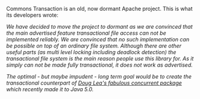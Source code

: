 <div class="section">
<p>
Commons Transaction is an old, now dormant Apache project. This is what its developers wrote:
</p><p>
<i>We have decided to move the project to dormant as we are convinced that the main
advertised feature <i>transactional file access</i> can not be implemented reliably.
We are convinced that no such implementation can be possible on top of an ordinary file system.
Although there are other useful parts (as multi
level locking including deadlock detection) the transactional file
system is the main reason people use this library for. As it simply
can not be made fully transactional, it does not work as advertised.</i>
</p><p>
<i>The optimal - but maybe impudent - long term goal would be to create the transactional counterpart
of <a class="externalLink" href="http://gee.cs.oswego.edu/dl/classes/EDU/oswego/cs/dl/util/concurrent/intro.html">Doug
Lea's fabulous concurrent package</a> which recently made it to Java 5.0.</i>
</p>
</div>
